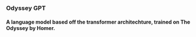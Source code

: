 ### **Odyssey GPT**<br>
#### A language model based off the transformer architechture, trained on The Odyssey by Homer.
